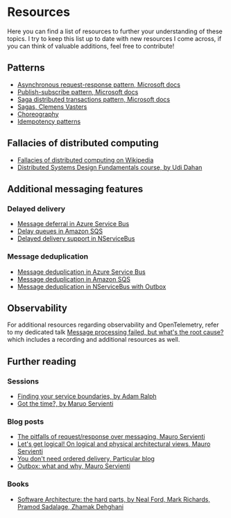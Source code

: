 ﻿# Resources

Here you can find a list of resources to further your understanding of these topics. I try to keep this list up to date with new resources I come across, if you can think of valuable additions, feel free to contribute!

## Patterns

- [Asynchronous request-response pattern, Microsoft docs](https://learn.microsoft.com/en-us/azure/architecture/patterns/async-request-reply)
- [Publish-subscribe pattern, Microsoft docs](https://learn.microsoft.com/en-us/azure/architecture/patterns/publisher-subscriber)
- [Saga distributed transactions pattern, Microsoft docs](https://learn.microsoft.com/en-us/azure/architecture/reference-architectures/saga/saga)
- [Sagas, Clemens Vasters](https://vasters.com/archive/Sagas.html)
- [Choreography](https://learn.microsoft.com/en-us/azure/architecture/patterns/choreography)
- [Idempotency patterns](https://blog.jonathanoliver.com/idempotency-patterns/)

## Fallacies of distributed computing

- [Fallacies of distributed computing on Wikipedia](https://en.wikipedia.org/wiki/Fallacies_of_distributed_computing)
- [Distributed Systems Design Fundamentals course, by Udi Dahan](https://learn.particular.net/courses/distributed-systems-design-fundamentals-online)

## Additional messaging features

### Delayed delivery

- [Message deferral in Azure Service Bus](https://learn.microsoft.com/en-us/azure/service-bus-messaging/message-deferral)
- [Delay queues in Amazon SQS](https://docs.aws.amazon.com/AWSSimpleQueueService/latest/SQSDeveloperGuide/sqs-delay-queues.html)
- [Delayed delivery support in NServiceBus](https://docs.particular.net/nservicebus/messaging/delayed-delivery)

### Message deduplication

- [Message deduplication in Azure Service Bus](https://learn.microsoft.com/en-us/azure/service-bus-messaging/duplicate-detection)
- [Message deduplication in Amazon SQS](https://docs.aws.amazon.com/AWSSimpleQueueService/latest/SQSDeveloperGuide/using-messagededuplicationid-property.html)
- [Message deduplication in NServiceBus with Outbox](https://docs.particular.net/nservicebus/outbox/)

## Observability

For additional resources regarding observability and OpenTelemetry, refer to my dedicated talk [Message processing failed, but what's the root cause?](../../message-processing-failed-but-whats-the-root-cause) which includes a recording and additional resources as well.

## Further reading

### Sessions

- [Finding your service boundaries, by Adam Ralph](https://www.youtube.com/watch?v=tVnIUZbsxWI)
- [Got the time?, by Maruo Servienti](https://particular.net/webinars/got-the-time)

### Blog posts

- [The pitfalls of request/response over messaging, Mauro Servienti](https://milestone.topics.it/2023/01/19/pitfalls-of-request-response-over-messaging.html)
- [Let's get logical! On logical and physical architectural views, Mauro Servienti](https://milestone.topics.it/2022/01/25/lets-get-logical.html)
- [You don't need ordered delivery, Particular blog](https://particular.net/blog/you-dont-need-ordered-delivery)
- [Outbox: what and why, Mauro Servienti](https://milestone.topics.it/2023/02/07/outbox-what-and-why.html)

### Books

- [Software Architecture: the hard parts, by Neal Ford, Mark Richards, Pramod Sadalage, Zhamak Dehghani](https://www.oreilly.com/library/view/software-architecture-the/9781492086888/)
